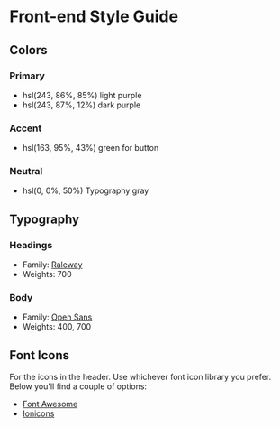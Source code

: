 # Front-end Style Guide

## Colors

### Primary

- hsl(243, 86%, 85%) light purple
- hsl(243, 87%, 12%) dark purple

### Accent

- hsl(163, 95%, 43%) green for button

### Neutral

- hsl(0, 0%, 50%) Typography gray

## Typography

### Headings

- Family: [Raleway](https://fonts.google.com/specimen/Raleway)
- Weights: 700

### Body

- Family: [Open Sans](https://fonts.google.com/specimen/Open+Sans)
- Weights: 400, 700

## Font Icons

For the icons in the header. Use whichever font icon library you prefer. Below you'll find a couple of options:

- [Font Awesome](https://fontawesome.com/)
- [Ionicons](https://ionicons.com/)
